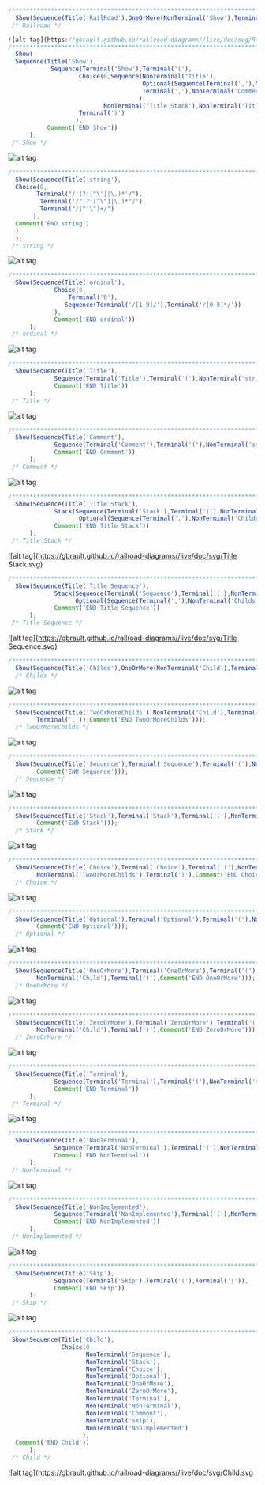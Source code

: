 ```javascript
/**************************************************************************************************************/ 
  Show(Sequence(Title('RailRoad'),OneOrMore(NonTerminal('Show'),Terminal(';')),Comment('END Railroad'))); 
 /* Railroad */
```
```javascript
![alt tag](https://gbrault.github.io/railroad-diagrams//live/doc/svg/RailRoad.svg)
/**************************************************************************************************************/ 
  Show( 
  Sequence(Title('Show'),
            Sequence(Terminal('Show'),Terminal('('),
                    Choice(0,Sequence(NonTerminal('Title'),
                                      Optional(Sequence(Terminal(','),NonTerminal('Childs'))), 
                                      Terminal(','),NonTerminal('Comment') 
                                     ), 
                           NonTerminal('Title Stack'),NonTerminal('Title Sequence')), 
                    Terminal(')') 
                   ), 
           Comment('END Show')) 
      ); 
 /* Show */
```
![alt tag](https://gbrault.github.io/railroad-diagrams//live/doc/svg/Show.svg)
```javascript
/**************************************************************************************************************/ 
  Show(Sequence(Title('string'), 
  Choice(0, 
   		Terminal("/'(?:[^\']|\.)*'/"), 
         Terminal('/"(?:[^\"]|\.)*"/'), 
         Terminal("/[^'\"]+/") 
  	   ), 
  Comment('END string') 
  ) 
  ); 
 /* string */
 ```
![alt tag](https://gbrault.github.io/railroad-diagrams//live/doc/svg/string.svg)
```javascript
/**************************************************************************************************************/ 
  Show(Sequence(Title('ordinal'), 
             Choice(0, 
                 Terminal('0'), 
             	Sequence(Terminal('/[1-9]/'),Terminal('/[0-9]*/')) 
             ), 
             Comment('END ordinal')) 
      ); 
 /* ordinal */ 
```
![alt tag](https://gbrault.github.io/railroad-diagrams//live/doc/svg/ordinal.svg)
```javascript
/**************************************************************************************************************/ 
  Show(Sequence(Title('Title'), 
             Sequence(Terminal('Title'),Terminal('('),NonTerminal('string'),Terminal(')')), 
             Comment('END Title')) 
      ); 
 /* Title */ 
```
![alt tag](https://gbrault.github.io/railroad-diagrams//live/doc/svg/Title.svg)
```javascript
/**************************************************************************************************************/ 
  Show(Sequence(Title('Comment'), 
             Sequence(Terminal('Comment'),Terminal('('),NonTerminal('string'),Terminal(')')), 
             Comment('END Comment')) 
      ); 
 /* Comment */
```
![alt tag](https://gbrault.github.io/railroad-diagrams//live/doc/svg/Comment.svg)
```javascript
/**************************************************************************************************************/ 
  Show(Sequence(Title('Title Stack'), 
             Stack(Sequence(Terminal('Stack'),Terminal('('),NonTerminal('Title')),
                    Optional(Sequence(Terminal(','),NonTerminal('Childs'))),Terminal(')')), 
             Comment('END Title Stack')) 
      ); 
 /* Title Stack */
```
![alt tag](https://gbrault.github.io/railroad-diagrams//live/doc/svg/Title Stack.svg)
```javascript
/**************************************************************************************************************/ 
  Show(Sequence(Title('Title Sequence'), 
             Stack(Sequence(Terminal('Sequence'),Terminal('('),NonTerminal('Title')),
                   Optional(Sequence(Terminal(','),NonTerminal('Childs'))),Terminal(')')), 
             Comment('END Title Sequence')) 
      ); 
 /* Title Sequence */
```
![alt tag](https://gbrault.github.io/railroad-diagrams//live/doc/svg/Title Sequence.svg)
```javascript
/**************************************************************************************************************/ 
  Show(Sequence(Title('Childs'),OneOrMore(NonTerminal('Child'),Terminal(',')),Comment('END Childs'))); 
  /* Childs */
```
![alt tag](https://gbrault.github.io/railroad-diagrams//live/doc/svg/Childs.svg)
```javascript
/**************************************************************************************************************/ 
  Show(Sequence(Title('TwoOrMoreChilds'),NonTerminal('Child'),Terminal(','),OneOrMore(NonTerminal('Child'),
		Terminal(',')),Comment('END TwoOrMoreChilds'))); 
  /* TwoOrMoreChilds */
```
![alt tag](https://gbrault.github.io/railroad-diagrams//live/doc/svg/TwoOrMoreChilds.svg)
```javascript
/**************************************************************************************************************/ 
  Show(Sequence(Title('Sequence'),Terminal('Sequence'),Terminal('('),NonTerminal('Childs'),Terminal(')'),
		Comment('END Sequence'))); 
  /* Sequence */
```
![alt tag](https://gbrault.github.io/railroad-diagrams//live/doc/svg/Sequence.svg)
```javascript
/**************************************************************************************************************/ 
  Show(Sequence(Title('Stack'),Terminal('Stack'),Terminal('('),NonTerminal('Childs'),Terminal(')'),
  		Comment('END Stack'))); 
  /* Stack */ 
```
![alt tag](https://gbrault.github.io/railroad-diagrams//live/doc/svg/Stack.svg)
```javascript
/**************************************************************************************************************/ 
  Show(Sequence(Title('Choice'),Terminal('Choice'),Terminal('('),NonTerminal('ordinal'),Terminal(','),
		NonTerminal('TwoOrMoreChilds'),Terminal(')'),Comment('END Choice'))); 
  /* Choice */
```
![alt tag](https://gbrault.github.io/railroad-diagrams//live/doc/svg/Choice.svg)
```javascript
/**************************************************************************************************************/ 
  Show(Sequence(Title('Optional'),Terminal('Optional'),Terminal('('),NonTerminal('Child'),Terminal(')'),
		Comment('END Optional'))); 
  /* Optional */
```
![alt tag](https://gbrault.github.io/railroad-diagrams//live/doc/svg/Optional.svg)
```javascript
/**************************************************************************************************************/ 
  Show(Sequence(Title('OneOrMore'),Terminal('OneOrMore'),Terminal('('),NonTerminal('Child'),Terminal(','),
		NonTerminal('Child'),Terminal(')'),Comment('END OneOrMore'))); 
  /* OneOrMore */
```
![alt tag](https://gbrault.github.io/railroad-diagrams//live/doc/svg/OneOrMore.svg)
```javascript
/**************************************************************************************************************/ 
  Show(Sequence(Title('ZeroOrMore'),Terminal('ZeroOrMore'),Terminal('('),NonTerminal('Child'),Terminal(','),
		NonTerminal('Child'),Terminal(')'),Comment('END ZeroOrMore'))); 
  /* ZeroOrMore */
```
![alt tag](https://gbrault.github.io/railroad-diagrams//live/doc/svg/ZeroOrMore.svg)
```javascript
/**************************************************************************************************************/ 
  Show(Sequence(Title('Terminal'), 
             Sequence(Terminal('Terminal'),Terminal('('),NonTerminal('string'),Terminal(')')), 
             Comment('END Terminal')) 
      ); 
 /* Terminal */
```
![alt tag](https://gbrault.github.io/railroad-diagrams//live/doc/svg/Terminal.svg)
```javascript
/**************************************************************************************************************/ 
  Show(Sequence(Title('NonTerminal'), 
             Sequence(Terminal('NonTerminal'),Terminal('('),NonTerminal('string'),Terminal(')')), 
             Comment('END NonTerminal')) 
      ); 
 /* NonTerminal */ 
```
![alt tag](https://gbrault.github.io/railroad-diagrams//live/doc/svg/NonTerminal.svg)
```javascript
/**************************************************************************************************************/ 
  Show(Sequence(Title('NonImplemented'), 
             Sequence(Terminal('NonImplemented'),Terminal('('),NonTerminal('string'),Terminal(')')), 
             Comment('END NonImplemented')) 
      ); 
 /* NonImplemented */ 
```
![alt tag](https://gbrault.github.io/railroad-diagrams//live/doc/svg/NonImplemented.svg)
```javascript
/**************************************************************************************************************/ 
  Show(Sequence(Title('Skip'), 
             Sequence(Terminal('Skip'),Terminal('('),Terminal(')')), 
             Comment('END Skip')) 
      ); 
 /* Skip */ 
```
![alt tag](https://gbrault.github.io/railroad-diagrams//live/doc/svg/Skip.svg)
```javascript
/********************************************************************************************************************/ 
 Show(Sequence(Title('Child'), 
               Choice(0, 
                      NonTerminal('Sequence'), 
                      NonTerminal('Stack'), 
                      NonTerminal('Choice'), 
                      NonTerminal('Optional'), 
                      NonTerminal('OneOrMore'), 
                      NonTerminal('ZeroOrMore'), 
                      NonTerminal('Terminal'), 
                      NonTerminal('NonTerminal'), 
                      NonTerminal('Comment'), 
                      NonTerminal('Skip'), 
                      NonTerminal('NonImplemented') 
                     ), 
  Comment('END Child')) 
      ); 
 /* Child */
```
![alt tag](https://gbrault.github.io/railroad-diagrams//live/doc/svg/Child.svg
